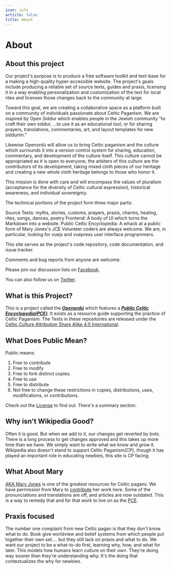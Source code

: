 ```yaml
---
icon: info
article: false
title: About
---
```

# About
## About this project
Our project's purpose is to produce a free software toolkit and text-base for a
making a high-quality hyper-accessible website. The project's goals include
producing a reliable set of source texts, guides and praxis, licensing it in a
way enabling personalization and customization of the text for local rites and
licenses those changes back to the community at large.

Toward this goal, we are creating a collaborative space as a platform built on a
community of individuals passionate about Celtic Paganism. We are inspired by
Open Siddur which enables people in the Jewish community "to craft their own
siddur, ...to use it as an educational tool, or for sharing prayers,
translations, commentaries, art, and layout templates for new siddurim."

Likewise Openordú will allow us to bring Celtic paganism and the culture which
surrounds it into a version control system for sharing, education, commentary,
and development of the culture itself. This culture cannot be appropriated as it
is open to everyone, the arbiters of this culture are the contributors of its
development, taking mixed cloth pieces of our heritage and creating a new whole
cloth heritage belongs to those who honor it.

This mission is done with care and will encompass the values of pluralism
(acceptance for the diversity of Celtic cultural expression), historical
awareness, and individual sovereignty.

The technical portions of the project form three major parts:

Source Texts: myths, stories, customs, prayers, praxis, charms, healing, rites,
songs, dances, poetry Frontend: A body of UI which turns the Markdown into a
website. Public Celtic Encyclopedia: A whack at a public form of Mary Jones's JCE
Volunteer coders are always welcome. We are, in particular, looking for vuejs
and vuepress user interface programmers.

This site serves as the project's code repository, code documentation, and issue
tracker.

Comments and bug reports from anyone are welcome.

Please join our discussion lists on [Facebook](www.facebook.com/groups/openordu/).

You can also follow us on [Twitter](twitter.com/openordu).

## What is this Project?

This is a project called the **_[Openordú](https://www.github.com/openordu/)_**
which features a **_[Public Celtic
Encyclopedia(PCE)](https://www.github.com/openordu/pce)_**. It exists as a
resource guide supporting the practice of Celtic Paganism. The Texts in these
repositories are released under the
[Celtic Culture Attribution Share Alike 4.0 International](/license.md).

## What Does Public Mean?
Public means:
1. Free to contribute
1. Free to modify
1. Free to fork distinct copies.
1. Free to use
1. Free to distribute
1. Not free to change these restrictions in copies, distributions, uses,
   modifications, or contributions.

Check out the [License](/license.md) to find out. There's a summary section.

## Why isn't Wikipedia Good?

Often it is good. But when we add to it, our changes get reverted by bots. There
is a long process to get changes approved and this takes up more time than we
have. We simply want to write what we know and grow it. Wikipedia also doesn't
stand to support Celtic Paganism(CP), though it has played an important role in
educating newbies, this site is CP facing.

## What About Mary

[AKA Mary Jones](http://maryjones.us) is one of the greatest resources for
Celtic pagans. We have permission from Mary to [contribute](/docs/contribute/ )
her work here. Some of the pronunciations and translations are off, and articles
are now outdated. This is a way to remedy that and for that work to live on as
the [PCE](/public-celtic-encyclopedia/).

## Praxis focused
The number one complaint from new Celtic pagan is that they don't know what to
do. Book give worldview and belief systems from which people put together their
own set.... but they still lack on praxis and what to do. We want our project to
be a what-to-do first, learning why, how, and what for later. This models how
humans learn culture on their own. They're doing way sooner than they're
understanding why. It's the doing that contextualizes the why for newbies.
